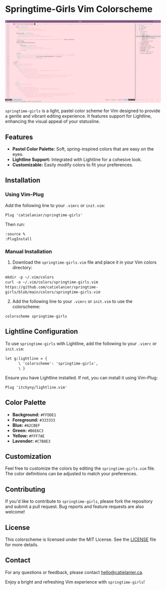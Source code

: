 # Springtime-Girls Vim Colorscheme

![Springtime Girls](https://github.com/catielanier/springtime-girls/blob/main/springtime-girls.png)

`springtime-girls` is a light, pastel color scheme for Vim designed to provide a gentle and vibrant editing experience. It features support for Lightline, enhancing the visual appeal of your statusline.

## Features

- **Pastel Color Palette:** Soft, spring-inspired colors that are easy on the eyes.
- **Lightline Support:** Integrated with Lightline for a cohesive look.
- **Customizable:** Easily modify colors to fit your preferences.

## Installation

### Using Vim-Plug

Add the following line to your `.vimrc` or `init.vim`:

```vim
Plug 'catielanier/springtime-girls'
```

Then run:

```
:source %
:PlugInstall
```

### Manual Installation

1. Download the `springtime-girls.vim` file and place it in your Vim colors directory:

```
mkdir -p ~/.vim/colors
curl -o ~/.vim/colors/springtime-girls.vim https://github.com/catielanier/springtime-girls/blob/main/colors/springtime-girls.vim
```

2. Add the following line to your `.vimrc` or `init.vim` to use the colorscheme:

```vim
colorscheme springtime-girls
```

## Lightline Configuration

To use `springtime-girls` with Lightline, add the following to your `.vimrc` or `init.vim`:

```vim
let g:lightline = {
      \ 'colorscheme': 'springtime-girls',
      \ }
```

Ensure you have Lightline installed. If not, you can install it using Vim-Plug:

```vim
Plug 'itchyny/lightline.vim'
```

## Color Palette

- **Background:** `#FFDDE1`
- **Foreground:** `#333333`
- **Blue:** `#A2CBEF`
- **Green:** `#B6E6C3`
- **Yellow:** `#FFF7AE`
- **Lavender:** `#C7B8E3`

## Customization

Feel free to customize the colors by editing the `springtime-girls.vim` file. The color definitions can be adjusted to match your preferences.

## Contributing

If you'd like to contribute to `springtime-girls`, please fork the repository and submit a pull request. Bug reports and feature requests are also welcome!

## License

This colorscheme is licensed under the MIT License. See the [LICENSE](LICENSE) file for more details.

## Contact

For any questions or feedback, please contact [hello@catielanier.ca](mailto:hello@catielanier.ca).

Enjoy a bright and refreshing Vim experience with `springtime-girls`!
